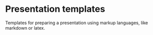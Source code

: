 # Presentation templates

Templates for preparing a presentation using markup languages, like markdown or latex.
